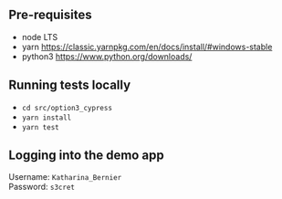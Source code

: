## Pre-requisites
* node LTS
* yarn https://classic.yarnpkg.com/en/docs/install/#windows-stable
* python3 https://www.python.org/downloads/

## Running tests locally
* `cd src/option3_cypress`
* `yarn install`
* `yarn test`

## Logging into the demo app
Username: `Katharina_Bernier`  
Password: `s3cret`
